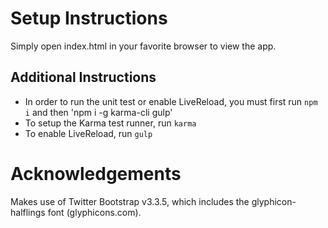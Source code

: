 # Setup Instructions
Simply open index.html in your favorite browser to view the app.

## Additional Instructions
* In order to run the unit test or enable LiveReload, you must first run `npm i` and then 'npm i -g karma-cli gulp'
* To setup the Karma test runner, run `karma`
* To enable LiveReload, run `gulp`

# Acknowledgements
Makes use of Twitter Bootstrap v3.3.5, which includes the glyphicon-halflings font (glyphicons.com).
